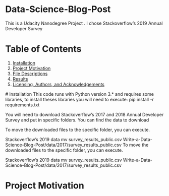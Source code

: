 # Data-Science-Blog-Post
This is a Udacity Nanodegree Project . I chose Stackoverflow’s 2019 Annual Developer Survey
# Table of Contents

1. [Installation](#inst)
2. [Project Motivation](#proj-mot)
3. [File Descriptions](#file)
5. [Results](#rs)
6. [Licensing, Authors, and Acknowledgements](#lics)   


<a name="inst"/>
# Installation
This code runs with Python version 3.* and requires some libraries, to install theses libraries you will need to execute:
pip install -r requirements.txt

You will need to download Stackoverflow’s 2017 and 2018 Annual Developer Survey and put in specific folders. You can find the data to download 

To move the downloaded files to the specific folder, you can execute.

Stackoverflow’s 2019 data
mv survey_results_public.csv Write-a-Data-Science-Blog-Post/data/2017/survey_results_public.csv
To move the downloaded files to the specific folder, you can execute.

Stackoverflow’s 2019 data
mv survey_results_public.csv Write-a-Data-Science-Blog-Post/data/2017/survey_results_public.csv
<a name="proj-mot"/>
# Project Motivation
